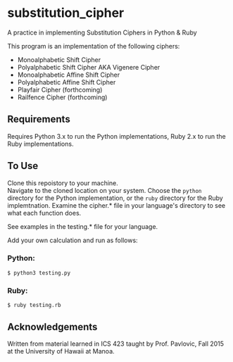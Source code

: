 # substitution_cipher

A practice in implementing Substitution Ciphers in Python & Ruby

This program is an implementation of the following ciphers:

* Monoalphabetic Shift Cipher
* Polyalphabetic Shift Cipher AKA Vigenere Cipher
* Monoalphabetic Affine Shift Cipher
* Polyalphabetic Affine Shift Cipher
* Playfair Cipher (forthcoming)
* Railfence Cipher (forthcoming)

## Requirements

Requires Python 3.x to run the Python implementations, Ruby 2.x to run the Ruby implementations.

## To Use

Clone this repoistory to your machine.  
Navigate to the cloned location on your system.
Choose the `python` directory for the Python implementation, or the `ruby` directory for the Ruby implemtnation.
Examine the cipher.* file in your language's directory to see what each function does.

See examples in the testing.* file for your language.

Add your own calculation and run as follows:

### Python:
```
$ python3 testing.py
```

### Ruby:
```
$ ruby testing.rb
```


## Acknowledgements

Written from material learned in ICS 423 taught by Prof. Pavlovic, Fall 2015 at the University of Hawaii at Manoa.